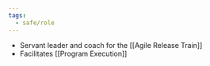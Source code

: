 ```yaml
---
tags:
  - safe/role
---
```

- Servant leader and coach for the [[Agile Release Train]]
- Facilitates [[Program Execution]]
